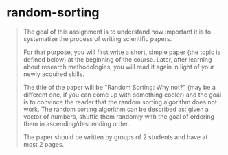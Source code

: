 # random-sorting

> The goal of this assignment is to understand how important it is to systematize the process of writing scientific papers.
>
> For that purpose, you will first write a short, simple paper (the topic is defined below) at the beginning of the course. Later, after learning about research methodologies, you will read it again in light of your newly acquired skills.
>
> The title of the paper will be "Random Sorting: Why not?" (may be a different one, if you can come up with something cooler) and the goal is to convince the reader that the random sorting algorithm does not work. The random sorting algorithm can be described as: given a vector of numbers, shuffle them randomly with the goal of ordering them in ascending/descending order.
>
> The paper should be written by groups of 2 students and have at most 2 pages.
